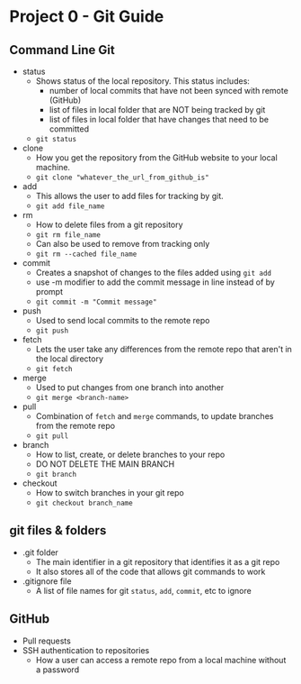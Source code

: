 # Project 0 - Git Guide  
## Command Line Git  
- status
	- Shows status of the local repository. This status includes:
		- number of local commits that have not been synced with remote (GitHub)
		- list of files in local folder that are NOT being tracked by git
		- list of files in local folder that have changes that need to be committed
	- `git status`
- clone
	- How you get the repository from the GitHub website to your local machine.
	- `git clone "whatever_the_url_from_github_is"`
- add
 	- This allows the user to add files for tracking by git.
 	- `git add file_name`
- rm
	- How to delete files from a git repository
	- `git rm file_name`
	- Can also be used to remove from tracking only
	- `git rm --cached file_name`
- commit
	- Creates a snapshot of changes to the files added using `git add`
	- use -m modifier to add the commit message in line instead of by prompt
	- `git commit -m "Commit message"`
- push
	- Used to send local commits to the remote repo
	- `git push`
- fetch
	- Lets the user take any differences from the remote repo that aren't in the local directory
	- `git fetch`
- merge
	- Used to put changes from one branch into another
	- `git merge <branch-name>`
- pull
	- Combination of `fetch` and `merge` commands, to update branches from the remote repo
	- `git pull`
- branch
	- How to list, create, or delete branches to your repo
	- DO NOT DELETE THE MAIN BRANCH
	- `git branch`
- checkout
	- How to switch branches in your git repo
	- `git checkout branch_name`
  
## git files & folders
- .git folder
	- The main identifier in a git repository that identifies it as a git repo
	- It also stores all of the code that allows git commands to work
- .gitignore file
	- A list of file names for git `status`, `add`, `commit`, etc to ignore
  
## GitHub
- Pull requests
- SSH authentication to repositories
	- How a user can access a remote repo from a local machine without a password

